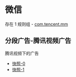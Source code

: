 # 微信

存在 1 规则组 - [com.tencent.mm](/src/apps/com.tencent.mm.ts)

## 分段广告-腾讯视频广告

腾讯视频下的广告

- [快照-0](https://i.gkd.li/i/14477405)
- [快照-1](https://i.gkd.li/i/14477492)
